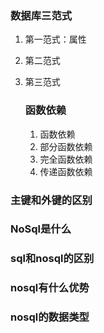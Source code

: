 ### 数据库三范式
1. 第一范式：属性
2. 第二范式
3. 第三范式
  
   ### 函数依赖
   1. 函数依赖
   2. 部分函数依赖
   3. 完全函数依赖
   4. 传递函数依赖

### 主键和外键的区别


### NoSql是什么

### sql和nosql的区别

### nosql有什么优势

### nosql的数据类型

